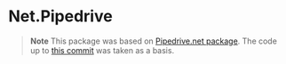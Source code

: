 # Net.Pipedrive

> **Note** This package was based on [Pipedrive.net package](https://github.com/DavidRouyer/pipedrive-dotnet). The code up to [this commit](https://github.com/DavidRouyer/pipedrive-dotnet/commit/57896b1057cc29a0cef060986b9263d5997a5f48) was taken as a basis.
